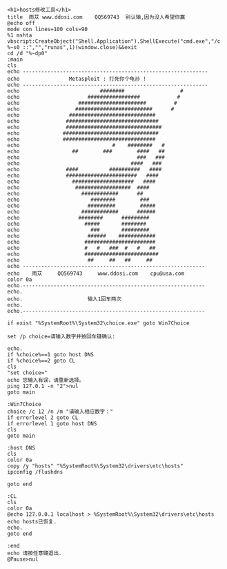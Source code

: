     <h1>hosts修改工具</h1>
    title  雨苁 www.ddosi.com    QQ569743  别认输,因为没人希望你赢
    @echo off
    mode con lines=100 cols=90
    %1 mshta vbscript:CreateObject("Shell.Application").ShellExecute("cmd.exe","/c %~s0 ::","","runas",1)(window.close)&&exit
    cd /d "%~dp0"
    :main
    cls
    echo ------------------------------------------------------------
    echo                Metasploit : 打死你个龟孙 ! 
    echo ------------------------------------------------------------
    echo                          ########                  #
    echo                      #################            #
    echo                   ######################         #
    echo                  #########################      #
    echo                ############################
    echo               ##############################
    echo               ###############################
    echo              ###############################
    echo              ##############################
    echo                              #    ########   #
    echo                 ##        ###        ####   ##
    echo                                      ###   ###
    echo                                    ####   ###
    echo               ####          ##########   ####
    echo               #######################   ####
    echo                 ####################   ####
    echo                  ##################  ####
    echo                    ############      ##
    echo                       ########        ###
    echo                      #########        #####
    echo                    ############      ######
    echo                   ########      #########
    echo                     #####       ########
    echo                       ###       #########
    echo                      ######    ############
    echo                     #######################
    echo                     #   #   ###  #   #   ##
    echo                     ########################
    echo                      ##     ##   ##     ##
    echo -----------------------------------------------------------
    echo    雨苁     QQ569743     www.ddosi.com    cpu@usa.com                 
    color 0a
    echo.-----------------------------------------------------------
    echo.
    echo.                     输入1回车两次                        
    echo.
    echo.-----------------------------------------------------------
    
    if exist "%SystemRoot%\System32\choice.exe" goto Win7Choice
    
    set /p choice=请输入数字并按回车键确认:
    
    echo.
    if %choice%==1 goto host DNS
    if %choice%==2 goto CL
    cls
    "set choice="
    echo 您输入有误，请重新选择。
    ping 127.0.1 -n "2">nul
    goto main
    
    :Win7Choice
    choice /c 12 /n /m "请输入相应数字："
    if errorlevel 2 goto CL
    if errorlevel 1 goto host DNS
    cls
    goto main
    
    :host DNS
    cls
    color 0a
    copy /y "hosts" "%SystemRoot%\System32\drivers\etc\hosts"
    ipconfig /flushdns
    
    goto end
    
    :CL
    cls
    color 0a
    @echo 127.0.0.1 localhost > %SystemRoot%\System32\drivers\etc\hosts
    echo hosts已恢复.
    echo.
    goto end
    
    :end
    echo 请按任意键退出.
    @Pause>nul
